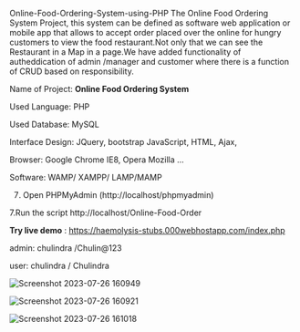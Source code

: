 
 Online-Food-Ordering-System-using-PHP
The Online Food Ordering System Project, this system can be defined as software web application or mobile app that 
allows to accept order placed over the online for hungry customers to view the food restaurant.Not only that we can see the Restaurant
in a Map in a page.We have added functionality of autheddication of admin /manager and customer where there is a function of CRUD based on responsibility.


Name of Project:    **Online Food Ordering System**

Used Language:      PHP

Used Database:      MySQL

Interface Design:    JQuery, bootstrap JavaScript, HTML, Ajax,

Browser:                  Google Chrome IE8, Opera Mozilla ...

Software:                 WAMP/ XAMPP/ LAMP/MAMP


7. Open PHPMyAdmin (http://localhost/phpmyadmin)

7.Run the script http://localhost/Online-Food-Order

 **Try live demo** : https://haemolysis-stubs.000webhostapp.com/index.php
 
admin: chulindra /Chulin@123

user: chulindra / Chulindra

![Screenshot 2023-07-26 160949](https://github.com/IotchulindraRai/Online-Food-Ordering-System-using-PHP/assets/87846923/9d96e522-6658-4c0d-8851-76f1031a0e7c)

![Screenshot 2023-07-26 160921](https://github.com/IotchulindraRai/Online-Food-Ordering-System-using-PHP/assets/87846923/fef59d48-a64e-445d-ae40-3f44fa4154de)

![Screenshot 2023-07-26 161018](https://github.com/IotchulindraRai/Online-Food-Ordering-System-using-PHP/assets/87846923/a6925a86-ff47-46f4-baf3-ee092c55cde5)




